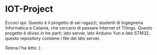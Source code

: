 # IOT-Project

Eccoci qui.
Questo è il progetto di sei ragazzi, studenti di Ingegneria Informatica a Catania, che cercano di passare Internet of Things.
Questo progetto è diviso in tre parti: lato server, lato Arduino Yun e lato STM32, questo repository contiene i file del lato server.

Xeena l'ha letto :)
